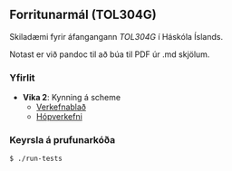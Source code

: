 ## Forritunarmál (TOL304G)

Skiladæmi fyrir áfangangann *_TOL304G_* í Háskóla Íslands.

Notast er við pandoc til að búa til PDF úr .md skjölum.

### Yfirlit
- __Vika 2__: Kynning á scheme
  - [Verkefnablað](vika2/verkefnablad.pdf)
  - [Hópverkefni](vika2/skil.pdf)

### Keyrsla á prufunarkóða
```bash
$ ./run-tests
```
